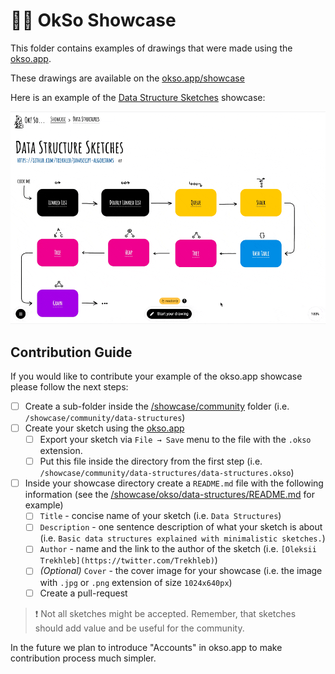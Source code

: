 # ✍🏻 OkSo Showcase

This folder contains examples of drawings that were made using the [okso.app](https://okso.app).

These drawings are available on the [okso.app/showcase](https://okso.app/showcase)

Here is an example of the [Data Structure Sketches](https://okso.app/showcase/data-structures) showcase:

![Data Structure Sketches](../assets/demo/demo-12-showcase-data-structures-sm-x3.gif)

## Contribution Guide

If you would like to contribute your example of the okso.app showcase please follow the next steps:

- [ ] Create a sub-folder inside the [/showcase/community](./community/) folder (i.e. `/showcase/community/data-structures`)
- [ ] Create your sketch using the [okso.app](https://okso.app)
  - [ ] Export your sketch via `File → Save` menu to the file with the `.okso` extension.
  - [ ] Put this file inside the directory from the first step (i.e. `/showcase/community/data-structures/data-structures.okso`)
- [ ] Inside your showcase directory create a `README.md` file with the following information (see the [/showcase/okso/data-structures/README.md](./okso/data-structures/README.md) for example)
  - [ ] `Title` - concise name of your sketch (i.e. `Data Structures`)
  - [ ] `Description` - one sentence description of what your sketch is about (i.e. `Basic data structures explained with minimalistic sketches.`)
  - [ ] `Author` - name and the link to the author of the sketch (i.e. `[Oleksii Trekhleb](https://twitter.com/Trekhleb)`)
  - [ ] _(Optional)_ `Cover` - the cover image for your showcase (i.e. the image with `.jpg` or `.png` extension of size `1024x640px`)
  - [ ] Create a pull-request

> ❗️ Not all sketches might be accepted. Remember, that sketches should add value and be useful for the community.

In the future we plan to introduce "Accounts" in okso.app to make contribution process much simpler. 
